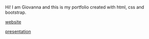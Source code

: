 Hi! I am Giovanna and this is my portfolio created with html, css and bootstrap.

[website](https://myportfolio-giovanna.netlify.app)

[presentation](https://drive.google.com/file/d/1F8WtyqJYTznaadUORa1Er3xDpeF325-m/view?usp=drive_link)
